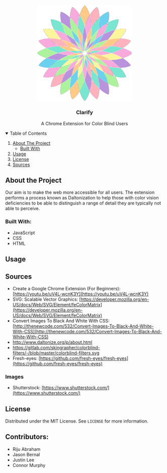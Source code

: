 <p align="center">
  <a>
    <img src="icons/img_large.png" alt="Clarify" width="300" height="auto">
  </a>
  <h3 align="center">Clarify</h3>
  <p align="center">
    A Chrome Extension for Color Blind Users
  </p>
</p>


<details open="open">
  <summary>Table of Contents</summary>
  <ol>
    <li>
      <a href="#about-the-project">About The Project</a>
      <ul>
        <li><a href="#built-with">Built With</a></li>
      </ul>
    </li>
    <li><a href="#usage">Usage</a></li>
    <li><a href="#license">License</a></li>
    <li><a href="#sources">Sources</a></li>
  </ol>
</details>


## About the Project

Our aim is to make the web more accessible for all users. The extension performs a process known as Daltonization to help those with color vision deficiencies to be able to distinguish a range of detail they are typically not able to perceive.

### Built With:
* JavaScript
* CSS
* HTML

## Usage

## Sources
* Create a Google Chrome Extension (For Beginners): [https://youtu.be/uV4L-wcnK3Y](https://youtu.be/uV4L-wcnK3Y)
* SVG: Scalable Vector Graphics: [https://developer.mozilla.org/en-US/docs/Web/SVG/Element/feColorMatrix](https://developer.mozilla.org/en-US/docs/Web/SVG/Element/feColorMatrix)
* Convert Images To Black And White With CSS: [http://thenewcode.com/532/Convert-Images-To-Black-And-White-With-CSS](http://thenewcode.com/532/Convert-Images-To-Black-And-White-With-CSS)
* http://www.daltonize.org/p/about.html
* https://gitlab.com/skingrapher/colorblind-filters/-/blob/master/colorblind-filters.svg
* Fresh-eyes: [https://github.com/fresh-eyes/fresh-eyes](https://github.com/fresh-eyes/fresh-eyes)

### Images
* Shutterstock: [https://www.shutterstock.com/](https://www.shutterstock.com/)

## License
Distributed under the MIT License. See `LICENSE` for more information.

## Contributors:
* Riju Abraham
* Jason Bernal
* Justin Lee
* Connor Murphy